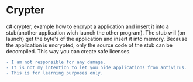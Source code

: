 # Crypter
c# crypter, example how to encrypt a application and insert it into a stub(another application wich launch the other program).
The stub will (on launch) get the byte's of the application and insert it into memory.
Because the application is encrypted, only the source code of the stub can be decompiled.
This way you can create safe licenses.

```diff
- I am not responsible for any damage.
- It is not my intention to let you hide applications from antivirus.
- This is for learning purposes only.
```

